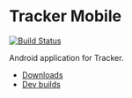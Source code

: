 # Tracker Mobile

[![Build Status](https://travis-ci.com/temporaryorgname/tracker-mobile.svg?branch=master)](https://travis-ci.com/temporaryorgname/tracker-mobile)

Android application for Tracker.

* [Downloads](https://github.com/temporaryorgname/tracker-mobile/releases)
* [Dev builds](https://github.com/temporaryorgname/tracker-mobile-apk/releases)
